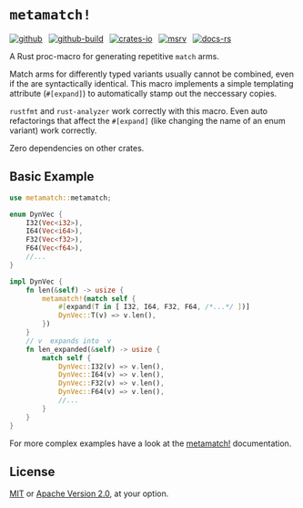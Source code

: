 # `metamatch!`

[![github]](https://github.com/cmrschwarz/metamatch)&ensp;
[![github-build]](https://github.com/cmrschwarz/metamatch/actions/workflows/ci.yml)&ensp;
[![crates-io]](https://crates.io/crates/metamatch)&ensp;
[![msrv]](https://crates.io/crates/metamatch)&ensp;
[![docs-rs]](https://docs.rs/metamatch)&ensp;

[github]: https://img.shields.io/badge/cmrschwarz/metamatch-8da0cb?labelColor=555555&logo=github
[github-build]: https://img.shields.io/github/actions/workflow/status/cmrschwarz/metamatch/ci.yml?branch=main&logo=github
[crates-io]: https://img.shields.io/crates/v/metamatch.svg?logo=rust
[msrv]: https://img.shields.io/crates/msrv/metamatch?logo=rust
[docs-rs]: https://img.shields.io/badge/docs.rs-metamatch-66c2a5?logo=docs.rs

A Rust proc-macro for generating repetitive `match` arms.

Match arms for differently typed variants usually cannot be combined,
even if the are syntactically identical.
This macro implements a simple templating attribute (`#[expand]`)
to automatically stamp out the neccessary copies.

`rustfmt` and `rust-analyzer` work correctly with this macro.
Even auto refactorings that affect the `#[expand]` (like changing the
name of an enum variant) work correctly.

Zero dependencies on other crates.

## Basic Example

```rust
use metamatch::metamatch;

enum DynVec {
    I32(Vec<i32>),
    I64(Vec<i64>),
    F32(Vec<f32>),
    F64(Vec<f64>),
    //...
}

impl DynVec {
    fn len(&self) -> usize {
        metamatch!(match self {
            #[expand(T in [ I32, I64, F32, F64, /*...*/ ])]
            DynVec::T(v) => v.len(),
        })
    }
    // v  expands into  v
    fn len_expanded(&self) -> usize {
        match self {
            DynVec::I32(v) => v.len(),
            DynVec::I64(v) => v.len(),
            DynVec::F32(v) => v.len(),
            DynVec::F64(v) => v.len(),
            //...
        }
    }
}
```

For more complex examples have a look at the
[metamatch!](https://docs.rs/metamatch/latest/metamatch/macro.metamatch.html)
documentation.



## License
[MIT](./LICENSE-MIT) or [Apache Version 2.0](./LICENSE-APACHE), at your option.
